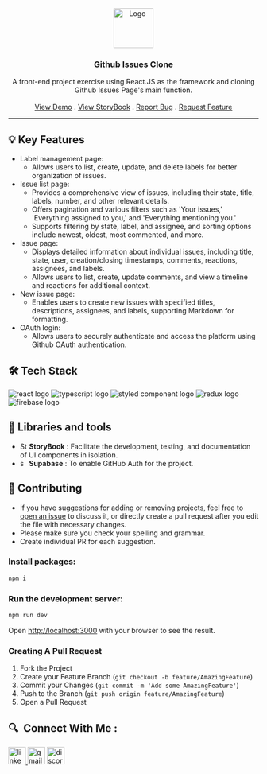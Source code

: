 <div align="center">
  <a href="https://github.com/athenacheng15/github-issues-clone">
    <img src="https://static-00.iconduck.com/assets.00/github-icon-512x497-oppthre2.png" alt="Logo" height="80">
  </a>

  <h3 align="center">Github Issues Clone</h3>

  <p align="center">
   A front-end project exercise using React.JS as the framework and cloning Github Issues Page's main function.
    <br/>
    <br/>
    <a href="https://issue-page.firebaseapp.com/">View Demo</a>
    .
    <a href="https://hanegithubissueproject.web.app/?path=/story/introduction--page">View StoryBook</a>
    .
    <a href="https://github.com/athenacheng15/github-issues-clone/issues">Report Bug</a>
    .
    <a href="https://github.com/athenacheng15/github-issues-clone/issues">Request Feature</a>
  </p>
</div>
<hr>

 ## 💡 Key Features
* Label management page:
  * Allows users to list, create, update, and delete labels for better organization of issues.
* Issue list page:
  * Provides a comprehensive view of issues, including their state, title, labels, number, and other relevant details.
  * Offers pagination and various filters such as 'Your issues,' 'Everything assigned to you,' and 'Everything mentioning you.'
  * Supports filtering by state, label, and assignee, and sorting options include newest, oldest, most commented, and more.
* Issue page:
  * Displays detailed information about individual issues, including title, state, user, creation/closing timestamps, comments, reactions, assignees, and labels.
  * Allows users to list, create, update comments, and view a timeline and reactions for additional context.
* New issue page:
  * Enables users to create new issues with specified titles, descriptions, assignees, and labels, supporting Markdown for formatting.
* OAuth login:
  * Allows users to securely authenticate and access the platform using Github OAuth authentication.

 ## 🛠 Tech Stack 
![react logo](https://img.shields.io/badge/React-61DAFB?logo=react&logoColor=black&style=for-the-badge)
  ![typescript logo](https://img.shields.io/badge/TypeScript-3178C6?logo=typescript&logoColor=white&style=for-the-badge)
  ![styled component logo](https://img.shields.io/badge/styled%20components-8A2BE2?logo=styledcomponents&logoColor=white&color=DB7093&style=for-the-badge)
  ![redux logo](https://img.shields.io/badge/Redux-764ABC?logo=redux&logoColor=white&style=for-the-badge)
  ![firebase logo](https://img.shields.io/badge/Firebase-FFCA28?logo=firebase&logoColor=black&style=for-the-badge)

## 📖 Libraries and tools
* <img src="https://static-00.iconduck.com/assets.00/storybook-icon-412x512-1sdnathv.png" alt="StoryBook" width="14"/>  **StoryBook** : Facilitate the development, testing, and documentation of UI components in isolation.
* <img src="https://cf.appdrag.com/dashboard-openvm-clo-b2d42c/uploads/supabase-TAiY.png" alt="supabase" width="14"/>  **Supabase** : To enable GitHub Auth for the project.


## 🔮 Contributing

* If you have suggestions for adding or removing projects, feel free to [open an issue](https://github.com/athenacheng15/github-issues-clone/issues/new) to discuss it, or directly create a pull request after you edit the file with necessary changes.
* Please make sure you check your spelling and grammar.
* Create individual PR for each suggestion.

### Install packages:
```bash
npm i
```

### Run the development server:
```bash
npm run dev
```

Open [http://localhost:3000](http://localhost:3000) with your browser to see the result.

### Creating A Pull Request

1. Fork the Project
2. Create your Feature Branch (`git checkout -b feature/AmazingFeature`)
3. Commit your Changes (`git commit -m 'Add some AmazingFeature'`)
4. Push to the Branch (`git push origin feature/AmazingFeature`)
5. Open a Pull Request

<h2 align="left">🔍&nbsp Connect With Me :</h2>
<div align="left">
  <a href="https://www.linkedin.com/in/yuchuncheng-athena/" target="_blank">
    <img src="https://img.shields.io/static/v1?message=Yu-Chun%20Cheng&logo=linkedin&label=&color=333333&logoColor=white&labelColor=0077B5&style=for-the-badge" height="35" alt="linkedin logo"  />
  </a>
  <img src="https://img.shields.io/static/v1?message=athenachengyc15&logo=gmail&label=&color=333333&logoColor=white&labelColor=D14836&style=for-the-badge" height="35" alt="gmail logo"  />
  <img src="https://img.shields.io/static/v1?message=yuchun_cheng&logo=discord&label=&color=333333&logoColor=white&labelColor=5865F2&style=for-the-badge" height="35" alt="discord logo"  />
</div>




